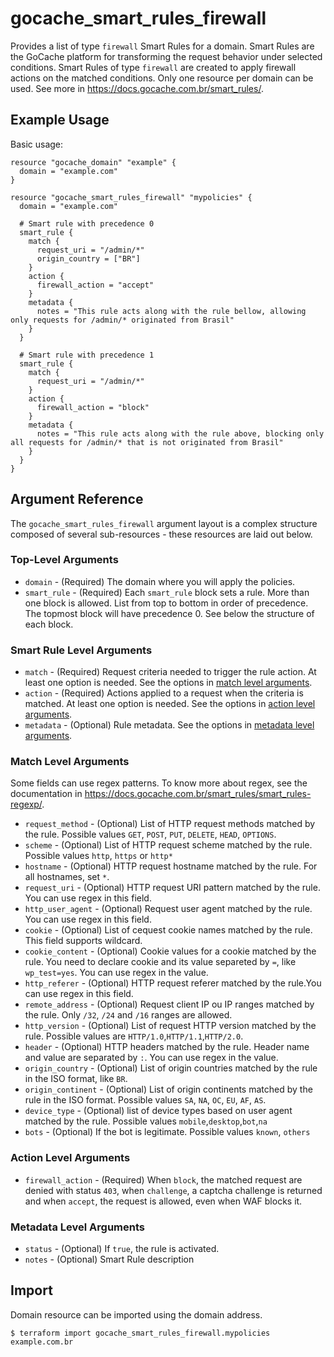 # gocache_smart_rules_firewall

Provides a list of type `firewall` Smart Rules for a domain. Smart Rules are the GoCache platform for transforming the request behavior under selected conditions. Smart Rules of type `firewall` are created to apply firewall actions on the matched conditions. Only one resource per domain can be used. See more in https://docs.gocache.com.br/smart_rules/.

## Example Usage

Basic usage:

```hcl
resource "gocache_domain" "example" {
  domain = "example.com"
}

resource "gocache_smart_rules_firewall" "mypolicies" {
  domain = "example.com"

  # Smart rule with precedence 0
  smart_rule {
    match {
      request_uri = "/admin/*"
      origin_country = ["BR"]
    }
    action {
      firewall_action = "accept"
    }
    metadata {
      notes = "This rule acts along with the rule bellow, allowing only requests for /admin/* originated from Brasil"
    }
  }

  # Smart rule with precedence 1
  smart_rule {
    match {
      request_uri = "/admin/*"
    }
    action {
      firewall_action = "block"
    }
    metadata {
      notes = "This rule acts along with the rule above, blocking only all requests for /admin/* that is not originated from Brasil"
    }
  }
}
```

## Argument Reference

The `gocache_smart_rules_firewall` argument layout is a complex structure composed of several sub-resources - these resources are laid out below.

### Top-Level Arguments

* `domain` - (Required) The domain where you will apply the policies.
* `smart_rule` - (Required) Each `smart_rule` block sets a rule. More than one block is allowed. List from top to bottom in order of precedence. The topmost block will have precedence 0. See below the structure of each block.

### Smart Rule Level Arguments

* `match` - (Required) Request criteria needed to trigger the rule action. At least one option is needed. See the options in [match level arguments](match-level-arguments).
* `action` - (Required) Actions applied to a request when the criteria is matched. At least one option is needed. See the options in [action level arguments](action-level-arguments).
* `metadata` - (Optional) Rule metadata. See the options in [metadata level arguments](metadata-level-arguments).

### Match Level Arguments

Some fields can use regex patterns. To know more about regex, see the documentation in https://docs.gocache.com.br/smart_rules/smart_rules-regexp/.

* `request_method` - (Optional) List of HTTP request methods matched by the rule. Possible values `GET`, `POST`, `PUT`, `DELETE`, `HEAD`, `OPTIONS`.
* `scheme` - (Optional) List of HTTP request scheme matched by the rule. Possible values `http`, `https` or `http*`
* `hostname` - (Optional) HTTP request hostname matched by the rule. For all hostnames, set `*`.
* `request_uri` - (Optional) HTTP request URI pattern matched by the rule. You can use regex in this field.
* `http_user_agent` - (Optional) Request user agent matched by the rule. You can use regex in this field.
* `cookie` - (Optional) List of cequest cookie names matched by the rule. This field supports wildcard.
* `cookie_content` - (Optional) Cookie values for a cookie matched by the rule. You need to declare cookie and its value separeted by `=`, like `wp_test=yes`. You can use regex in the value.
* `http_referer` - (Optional) HTTP request referer matched by the rule.You can use regex in this field.
* `remote_address` - (Optional) Request client IP ou IP ranges matched by the rule. Only `/32`, `/24` and `/16` ranges are allowed.
* `http_version` - (Optional) List of request HTTP version matched by the rule. Possible values are `HTTP/1.0`,`HTTP/1.1`,`HTTP/2.0`.
* `header` - (Optional) HTTP headers matched by the rule. Header name and value are separated by `:`. You can use regex in the value.
* `origin_country` - (Optional) List of origin countries matched by the rule in the ISO format, like `BR`.
* `origin_continent` - (Optional) List of origin continents matched by the rule in the ISO format. Possible values `SA`, `NA`, `OC`, `EU`, `AF`, `AS`.
* `device_type` - (Optional) list of device types based on user agent matched by the rule. Possible values `mobile`,`desktop`,`bot`,`na`
* `bots` - (Optional) If the bot is legitimate. Possible values `known`, `others`

### Action Level Arguments

* `firewall_action` - (Required) When `block`, the matched request are denied with status `403`, when `challenge`, a captcha challenge is returned and when `accept`, the request is allowed, even when WAF blocks it.

### Metadata Level Arguments

* `status` - (Optional) If `true`, the rule is activated.
* `notes` - (Optional) Smart Rule description

## Import

Domain resource can be imported using the domain address.

```
$ terraform import gocache_smart_rules_firewall.mypolicies example.com.br
```